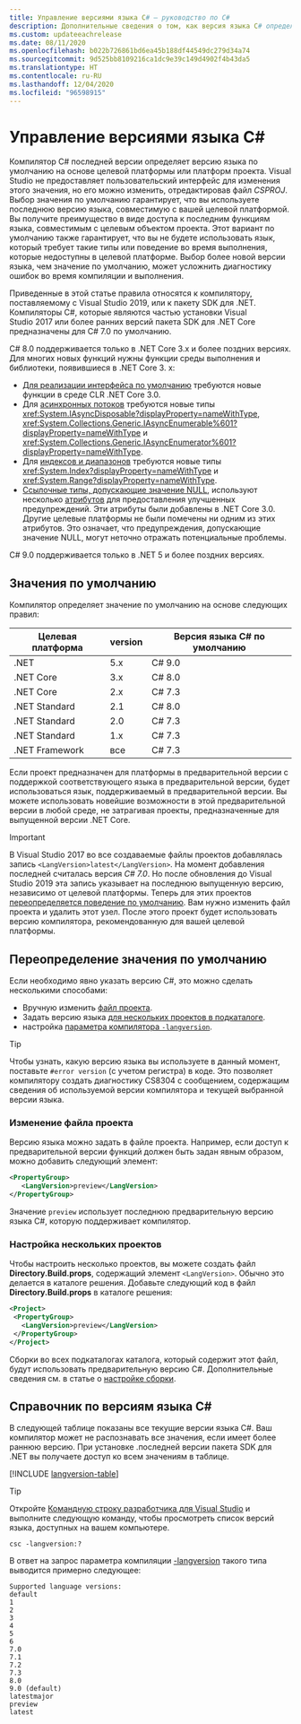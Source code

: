 ```yaml
---
title: Управление версиями языка C# — руководство по C#
description: Дополнительные сведения о том, как версия языка C# определяется на основе вашего проекта и какие причины лежат в основе этого решения. Сведения о ручном переопределении значения по умолчанию.
ms.custom: updateeachrelease
ms.date: 08/11/2020
ms.openlocfilehash: b022b726861bd6ea45b188df44549dc279d34a74
ms.sourcegitcommit: 9d525bb8109216ca1dc9e39c149d4902f4b43da5
ms.translationtype: HT
ms.contentlocale: ru-RU
ms.lasthandoff: 12/04/2020
ms.locfileid: "96598915"
---
```

# <a name="c-language-versioning"></a>Управление версиями языка C#

Компилятор C# последней версии определяет версию языка по умолчанию на основе целевой платформы или платформ проекта. Visual Studio не предоставляет пользовательский интерфейс для изменения этого значения, но его можно изменить, отредактировав файл *CSPROJ*. Выбор значения по умолчанию гарантирует, что вы используете последнюю версию языка, совместимую с вашей целевой платформой. Вы получите преимущество в виде доступа к последним функциям языка, совместимым с целевым объектом проекта. Этот вариант по умолчанию также гарантирует, что вы не будете использовать язык, который требует такие типы или поведение во время выполнения, которые недоступны в целевой платформе. Выбор более новой версии языка, чем значение по умолчанию, может усложнить диагностику ошибок во время компиляции и выполнения.

Приведенные в этой статье правила относятся к компилятору, поставляемому с Visual Studio 2019, или к пакету SDK для .NET. Компиляторы C#, которые являются частью установки Visual Studio 2017 или более ранних версий пакета SDK для .NET Core предназначены для C# 7.0 по умолчанию.

C# 8.0 поддерживается только в .NET Core 3.x и более поздних версиях. Для многих новых функций нужны функции среды выполнения и библиотеки, появившиеся в .NET Core 3. x:

- [Для реализации интерфейса по умолчанию](../whats-new/csharp-8.md#default-interface-methods) требуются новые функции в среде CLR .NET Core 3.0.
- Для [асинхронных потоков](../whats-new/csharp-8.md#asynchronous-streams) требуются новые типы <xref:System.IAsyncDisposable?displayProperty=nameWithType>, <xref:System.Collections.Generic.IAsyncEnumerable%601?displayProperty=nameWithType> и <xref:System.Collections.Generic.IAsyncEnumerator%601?displayProperty=nameWithType>.
- Для [индексов и диапазонов](../whats-new/csharp-8.md#indices-and-ranges) требуются новые типы <xref:System.Index?displayProperty=nameWithType> и <xref:System.Range?displayProperty=nameWithType>.
- [Ссылочные типы, допускающие значение NULL](../whats-new/csharp-8.md#nullable-reference-types), используют несколько [атрибутов](attributes/nullable-analysis.md) для предоставления улучшенных предупреждений. Эти атрибуты были добавлены в .NET Core 3.0. Другие целевые платформы не были помечены ни одним из этих атрибутов. Это означает, что предупреждения, допускающие значение NULL, могут неточно отражать потенциальные проблемы.

C# 9.0 поддерживается только в .NET 5 и более поздних версиях.

## <a name="defaults"></a>Значения по умолчанию

Компилятор определяет значение по умолчанию на основе следующих правил:

| Целевая платформа | version | Версия языка C# по умолчанию |
|------------------|---------|-----------------------------|
| .NET             | 5.x     | C# 9.0                      |
| .NET Core        | 3.x     | C# 8.0                      |
| .NET Core        | 2.x     | C# 7.3                      |
| .NET Standard    | 2.1     | C# 8.0                      |
| .NET Standard    | 2.0     | C# 7.3                      |
| .NET Standard    | 1.x     | C# 7.3                      |
| .NET Framework   | все     | C# 7.3                      |

Если проект предназначен для платформы в предварительной версии с поддержкой соответствующего языка в предварительной версии, будет использоваться язык, поддерживаемый в предварительной версии. Вы можете использовать новейшие возможности в этой предварительной версии в любой среде, не затрагивая проекты, предназначенные для выпущенной версии .NET Core.

> [!IMPORTANT]
> В Visual Studio 2017 во все создаваемые файлы проектов добавлялась запись `<LangVersion>latest</LangVersion>`. На момент добавления последней считалась версия *C# 7.0*. Но после обновления до Visual Studio 2019 эта запись указывает на последнюю выпущенную версию, независимо от целевой платформы. Теперь для этих проектов [переопределяется поведение по умолчанию](#override-a-default). Вам нужно изменить файл проекта и удалить этот узел. После этого проект будет использовать версию компилятора, рекомендованную для вашей целевой платформы.

## <a name="override-a-default"></a>Переопределение значения по умолчанию

Если необходимо явно указать версию C#, это можно сделать несколькими способами:

- Вручную изменить [файл проекта](#edit-the-project-file).
- Задать версию языка [для нескольких проектов в подкаталоге](#configure-multiple-projects).
- настройка [параметра компилятора `-langversion`](compiler-options/langversion-compiler-option.md).

> [!TIP]
> Чтобы узнать, какую версию языка вы используете в данный момент, поставьте `#error version` (с учетом регистра) в коде. Это позволяет компилятору создать диагностику CS8304 с сообщением, содержащим сведения об используемой версии компилятора и текущей выбранной версии языка.

### <a name="edit-the-project-file"></a>Изменение файла проекта

Версию языка можно задать в файле проекта. Например, если доступ к предварительной версии функций должен быть задан явным образом, можно добавить следующий элемент:

```xml
<PropertyGroup>
   <LangVersion>preview</LangVersion>
</PropertyGroup>
```

Значение `preview` использует последнюю предварительную версию языка C#, которую поддерживает компилятор.

### <a name="configure-multiple-projects"></a>Настройка нескольких проектов

Чтобы настроить несколько проектов, вы можете создать файл **Directory.Build.props**, содержащий элемент `<LangVersion>`. Обычно это делается в каталоге решения. Добавьте следующий код в файл **Directory.Build.props** в каталоге решения:

```xml
<Project>
 <PropertyGroup>
   <LangVersion>preview</LangVersion>
 </PropertyGroup>
</Project>
```

Сборки во всех подкаталогах каталога, который содержит этот файл, будут использовать предварительную версию C#. Дополнительные сведения см. в статье о [настройке сборки](/visualstudio/msbuild/customize-your-build).

## <a name="c-language-version-reference"></a>Справочник по версиям языка C#

В следующей таблице показаны все текущие версии языка C#. Ваш компилятор может не распознавать все значения, если имеет более раннюю версию. При установке .последней версии пакета SDK для .NET вы получаете доступ ко всем значениям в таблице.

[!INCLUDE [langversion-table](includes/langversion-table.md)]

> [!TIP]
> Откройте [Командную строку разработчика для Visual Studio](../../framework/tools/developer-command-prompt-for-vs.md) и выполните следующую команду, чтобы просмотреть список версий языка, доступных на вашем компьютере.
>
> ```CMD
> csc -langversion:?
> ```
>
> В ответ на запрос параметра компиляции [-langversion](compiler-options/langversion-compiler-option.md) такого типа выводится примерно следующее:
>
> ```CMD
> Supported language versions:
> default
> 1
> 2
> 3
> 4
> 5
> 6
> 7.0
> 7.1
> 7.2
> 7.3
> 8.0
> 9.0 (default)
> latestmajor
> preview
> latest
> ```
